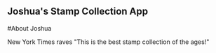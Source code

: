 Joshua's Stamp Collection App
---

#About Joshua

New York Times raves "This is the best stamp collection of the ages!"